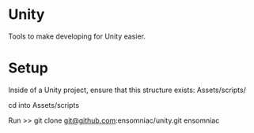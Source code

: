 Unity
=====

Tools to make developing for Unity easier.

Setup
=====
Inside of a Unity project, ensure that this structure exists:
Assets/scripts/

cd into Assets/scripts

Run >> git clone git@github.com:ensomniac/unity.git ensomniac


